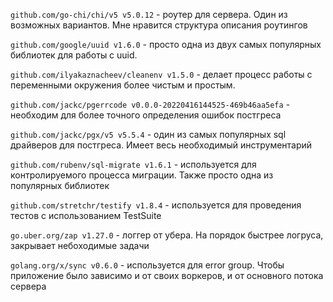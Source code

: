 `github.com/go-chi/chi/v5 v5.0.12` - роутер для сервера. Один из возможных вариантов. 
Мне нравится структура описания роутингов  

`github.com/google/uuid v1.6.0` - просто одна из двух самых популярных библиотек для работы с uuid.

`github.com/ilyakaznacheev/cleanenv v1.5.0` - делает процесс работы с переменными окружения более чистым и простым.

`github.com/jackc/pgerrcode v0.0.0-20220416144525-469b46aa5efa` - необходим для более точного определения ошибок постгреса

`github.com/jackc/pgx/v5 v5.5.4` - один из самых популярных sql драйверов для постгреса. Имеет весь необходимый инструментарий

`github.com/rubenv/sql-migrate v1.6.1` - используется для контролируемого процесса миграции. Также просто одна из популярных библиотек

`github.com/stretchr/testify v1.8.4` - используется для проведения тестов с использованием TestSuite

`go.uber.org/zap v1.27.0` - логгер от убера. На порядок быстрее логруса, закрывает небоходимые задачи

`golang.org/x/sync v0.6.0` - используется для error group. Чтобы приложение было зависимо и от своих воркеров, и от основного потока сервера